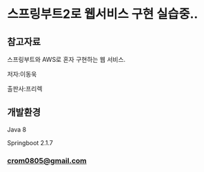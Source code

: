# 스프링부트2로 웹서비스 구현 실습중..
## 참고자료
스프링부트와 AWS로 혼자 구현하는 웹 서비스. 

저자:이동욱 

출판사:프리렉

## 개발환경
Java 8

Springboot 2.1.7

### crom0805@gmail.com




